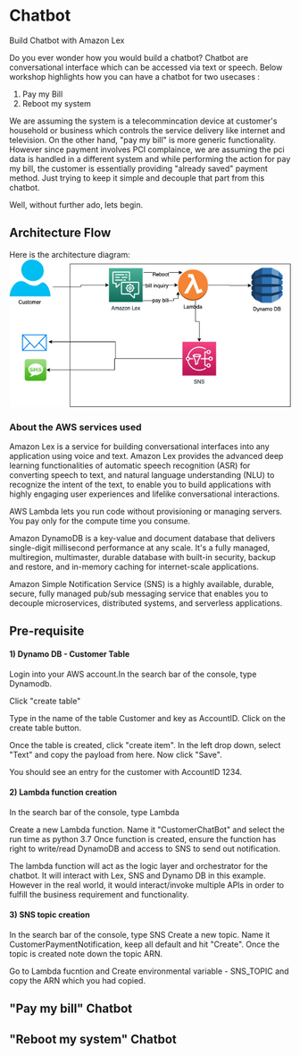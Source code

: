 # Chatbot
Build Chatbot with Amazon Lex

Do you ever wonder how you would build a chatbot? Chatbot are conversational interface which can be accessed via text or speech. 
Below workshop highlights how you can have a chatbot for two usecases :

1) Pay my Bill
2) Reboot my system

We are assuming the system is a telecommincation device at customer's household or business which controls the service delivery like internet and television. On the other hand, "pay my bill" is more generic functionality. However since payment involves PCI complaince, we are assuming the pci data is handled in a different system and while performing the action for pay my bill, the customer is essentially providing "already saved" payment method. Just trying to keep it simple and decouple that part from this chatbot.

Well, without further ado, lets begin.

## Architecture Flow

Here is the architecture diagram:
![Arch diagram](https://github.com/neelamkoshiya/Chatbot/blob/master/Artifacts/Images/CharterWorkshop-arch.jpg)

### About the AWS services used

Amazon Lex is a service for building conversational interfaces into any application using voice and text. Amazon Lex provides the advanced deep learning functionalities of automatic speech recognition (ASR) for converting speech to text, and natural language understanding (NLU) to recognize the intent of the text, to enable you to build applications with highly engaging user experiences and lifelike conversational interactions. 

AWS Lambda lets you run code without provisioning or managing servers. You pay only for the compute time you consume.

Amazon DynamoDB is a key-value and document database that delivers single-digit millisecond performance at any scale. It's a fully managed, multiregion, multimaster, durable database with built-in security, backup and restore, and in-memory caching for internet-scale applications. 

Amazon Simple Notification Service (SNS) is a highly available, durable, secure, fully managed pub/sub messaging service that enables you to decouple microservices, distributed systems, and serverless applications.

## Pre-requisite

#### 1) Dynamo DB - Customer Table
Login into your AWS account.In the search bar of the console, type Dynamodb.

Click "create table"

Type in the name of the table Customer and key as AccountID. Click on the create table button. 

Once the table is created, click "create item". In the left drop down, select "Text" and copy the payload from here. Now click "Save". 

You should see an entry for the customer with AccountID 1234.

#### 2) Lambda function creation
In the search bar of the console, type Lambda

 Create a new Lambda function. Name it "CustomerChatBot" and select the run time as python 3.7
Once function is created, ensure the function has right to write/read DynamoDB and access to SNS to send out notification.

The lambda function will act as the logic layer and orchestrator for the chatbot. It will interact with Lex, SNS and Dynamo DB in this example. However in the real world, it would interact/invoke  multiple APIs in order to fulfill the business requirement and functionality.

#### 3) SNS topic creation
In the search bar of the console, type SNS
Create a new topic. Name it CustomerPaymentNotification, keep all default and hit "Create". Once the topic is created note down the topic ARN.

Go to Lambda fucntion and Create environmental variable - SNS_TOPIC and copy the ARN which you had copied.


## "Pay my bill" Chatbot

## "Reboot my system" Chatbot

